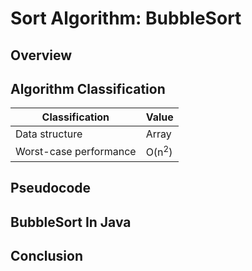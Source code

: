 # Sort Algorithm: BubbleSort

## Overview

## Algorithm Classification 

| Classification | Value| 
| --- | --- | 
| Data structure | Array |
| Worst-case performance | O(n<sup>2</sup>) |

## Pseudocode




## BubbleSort In Java


## Conclusion
 
